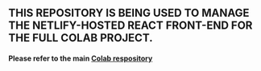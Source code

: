 ## THIS REPOSITORY IS BEING USED TO MANAGE THE NETLIFY-HOSTED REACT FRONT-END FOR THE FULL COLAB PROJECT. 

#### Please refer to the main [Colab respository](https://github.com/jbenjoy2/co-lab)
